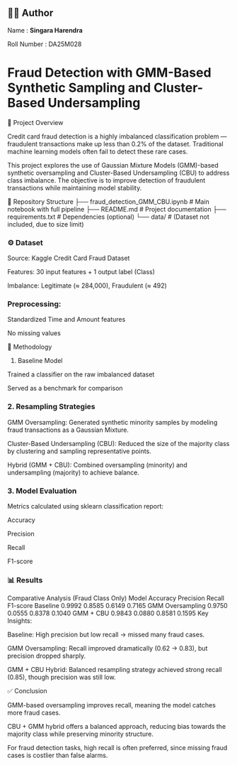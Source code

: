 ## 👨‍💻 Author  

Name : **Singara Harendra** 

Roll Number : DA25M028

# Fraud Detection with GMM-Based Synthetic Sampling and Cluster-Based Undersampling
📌 Project Overview

Credit card fraud detection is a highly imbalanced classification problem — fraudulent transactions make up less than 0.2% of the dataset. Traditional machine learning models often fail to detect these rare cases.

This project explores the use of Gaussian Mixture Models (GMM)-based synthetic oversampling and Cluster-Based Undersampling (CBU) to address class imbalance. The objective is to improve detection of fraudulent transactions while maintaining model stability.

📂 Repository Structure
├── fraud_detection_GMM_CBU.ipynb   # Main notebook with full pipeline
├── README.md                       # Project documentation
├── requirements.txt                # Dependencies (optional)
└── data/                           # (Dataset not included, due to size limit)

### ⚙️ Dataset

Source: Kaggle Credit Card Fraud Dataset

Features: 30 input features + 1 output label (Class)

Imbalance: Legitimate (≈ 284,000), Fraudulent (≈ 492)

### Preprocessing:

Standardized Time and Amount features

No missing values

🔎 Methodology
1. Baseline Model

Trained a classifier on the raw imbalanced dataset

Served as a benchmark for comparison

### 2. Resampling Strategies

GMM Oversampling: Generated synthetic minority samples by modeling fraud transactions as a Gaussian Mixture.

Cluster-Based Undersampling (CBU): Reduced the size of the majority class by clustering and sampling representative points.

Hybrid (GMM + CBU): Combined oversampling (minority) and undersampling (majority) to achieve balance.

### 3. Model Evaluation

Metrics calculated using sklearn classification report:

Accuracy

Precision

Recall

F1-score

### 📊 Results
Comparative Analysis (Fraud Class Only)
Model	Accuracy	Precision	Recall	F1-score
Baseline	0.9992	0.8585	0.6149	0.7165
GMM Oversampling	0.9750	0.0555	0.8378	0.1040
GMM + CBU	0.9843	0.0880	0.8581	0.1595
Key Insights:

Baseline: High precision but low recall → missed many fraud cases.

GMM Oversampling: Recall improved dramatically (0.62 → 0.83), but precision dropped sharply.

GMM + CBU Hybrid: Balanced resampling strategy achieved strong recall (0.85), though precision was still low.

✅ Conclusion

GMM-based oversampling improves recall, meaning the model catches more fraud cases.

CBU + GMM hybrid offers a balanced approach, reducing bias towards the majority class while preserving minority structure.

For fraud detection tasks, high recall is often preferred, since missing fraud cases is costlier than false alarms.
